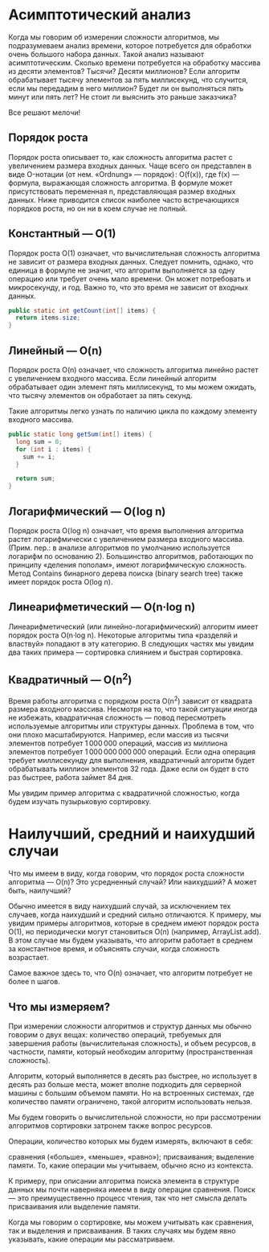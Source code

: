 # Асимптотический анализ

Когда мы говорим об измерении сложности алгоритмов, мы подразумеваем анализ времени, которое потребуется для обработки очень большого набора данных. Такой анализ называют асимптотическим. Сколько времени потребуется на обработку массива из десяти элементов? Тысячи? Десяти миллионов? Если алгоритм обрабатывает тысячу элементов за пять миллисекунд, что случится, если мы передадим в него миллион? Будет ли он выполняться пять минут или пять лет? Не стоит ли выяснить это раньше заказчика?

Все решают мелочи!

## Порядок роста

Порядок роста описывает то, как сложность алгоритма растет с увеличением размера входных данных. Чаще всего он представлен в виде O-нотации (от нем. «Ordnung» — порядок) : O(f(x)), где f(x) — формула, выражающая сложность алгоритма. В формуле может присутствовать переменная n, представляющая размер входных данных. Ниже приводится список наиболее часто встречающихся порядков роста, но он ни в коем случае не полный.

## Константный — O(1)

Порядок роста O(1) означает, что вычислительная сложность алгоритма не зависит от размера входных данных. Следует помнить, однако, что единица в формуле не значит, что алгоритм выполняется за одну операцию или требует очень мало времени. Он может потребовать и микросекунду, и год. Важно то, что это время не зависит от входных данных.
```java
public static int getCount(int[] items) {
  return items.size;
}
```

## Линейный — O(n)
Порядок роста O(n) означает, что сложность алгоритма линейно растет с увеличением входного массива. Если линейный алгоритм обрабатывает один элемент пять миллисекунд, то мы можем ожидать, что тысячу элементов он обработает за пять секунд.

Такие алгоритмы легко узнать по наличию цикла по каждому элементу входного массива.
```java
public static long getSum(int[] items) {
  long sum = 0;
  for (int i : items) {
    sum += i;
  }

  return sum;
}
```
## Логарифмический — O( log n)
Порядок роста O( log n) означает, что время выполнения алгоритма растет логарифмически с увеличением размера входного массива. (Прим. пер.: в анализе алгоритмов по умолчанию используется логарифм по основанию 2). Большинство алгоритмов, работающих по принципу «деления пополам», имеют логарифмическую сложность. Метод Contains бинарного дерева поиска (binary search tree) также имеет порядок роста O(log n).

## Линеарифметический — O(n·log n)
Линеарифметический (или линейно-логарифмический) алгоритм имеет порядок роста O(n·log n). Некоторые алгоритмы типа «разделяй и властвуй» попадают в эту категорию. В следующих частях мы увидим два таких примера — сортировка слиянием и быстрая сортировка.

## Квадратичный — O(n<sup>2</sup>)
Время работы алгоритма с порядком роста O(n<sup>2</sup>) зависит от квадрата размера входного массива. Несмотря на то, что такой ситуации иногда не избежать, квадратичная сложность — повод пересмотреть используемые алгоритмы или структуры данных. Проблема в том, что они плохо масштабируются. Например, если массив из тысячи элементов потребует
1 000 000 операций, массив из миллиона элементов потребует 1 000 000 000 000 операций. Если одна операция требует миллисекунду для выполнения, квадратичный алгоритм будет обрабатывать миллион элементов 32 года. Даже если он будет в сто раз быстрее, работа займет 84 дня.

Мы увидим пример алгоритма с квадратичной сложностью, когда будем изучать пузырьковую сортировку.

# Наилучший, средний и наихудший случаи
Что мы имеем в виду, когда говорим, что порядок роста сложности алгоритма — O(n)? Это усредненный случай? Или наихудший? А может быть, наилучший?

Обычно имеется в виду наихудший случай, за исключением тех случаев, когда наихудший и средний сильно отличаются. К примеру, мы увидим примеры алгоритмов, которые в среднем имеют порядок роста O(1), но периодически могут становиться O(n) (например, ArrayList.add). В этом случае мы будем указывать, что алгоритм работает в среднем за константное время, и объяснять случаи, когда сложность возрастает.

Самое важное здесь то, что O(n) означает, что алгоритм потребует не более n шагов.

## Что мы измеряем?
При измерении сложности алгоритмов и структур данных мы обычно говорим о двух вещах: количество операций, требуемых для завершения работы (вычислительная сложность), и объем ресурсов, в частности, памяти, который необходим алгоритму (пространственная сложность).

Алгоритм, который выполняется в десять раз быстрее, но использует в десять раз больше места, может вполне подходить для серверной машины с большим объемом памяти. Но на встроенных системах, где количество памяти ограничено, такой алгоритм использовать нельзя.

Мы будем говорить о вычислительной сложности, но при рассмотрении алгоритмов сортировки затронем также вопрос ресурсов.

Операции, количество которых мы будем измерять, включают в себя:

сравнения («больше», «меньше», «равно»);
присваивания;
выделение памяти.
То, какие операции мы учитываем, обычно ясно из контекста.

К примеру, при описании алгоритма поиска элемента в структуре данных мы почти наверняка имеем в виду операции сравнения. Поиск — это преимущественно процесс чтения, так что нет смысла делать присваивания или выделение памяти.

Когда мы говорим о сортировке, мы можем учитывать как сравнения, так и выделения и присваивания. В таких случаях мы будем явно указывать, какие операции мы рассматриваем.
